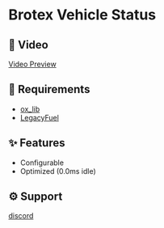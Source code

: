 # **Brotex Vehicle Status** 

## 📌 Video 
[Video Preview](https://www.youtube.com/watch?v=jPFXQr8EaEc)

## 🚨 Requirements

* [ox_lib](https://github.com/overextended/ox_lib/releases/tag)
* [LegacyFuel](https://github.com/InZidiuZ/LegacyFuel)


## ✨ Features
* Configurable
* Optimized (0.0ms idle)


## ⚙️ Support 
[discord](https://discord.gg/zMq4kqkcv8)
